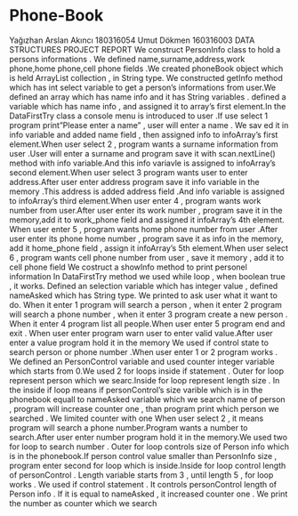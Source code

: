 # Phone-Book
Yağızhan Arslan Akıncı 180316054 Umut Dökmen 160316003
DATA STRUCTURES PROJECT REPORT
We construct PersonInfo class to hold a persons informations . We defined name,surname,address,work phone,home phone,cell phone fields .We created phoneBook object which is held ArrayList collection , in String type.
We constructed getInfo method which has int select variable to get a person’s informations from user.We defined an array which has name info and it has String variables . defined a variable which has name info , and assigned it to array’s first element.In the DataFirstTry class a console menu is introduced to user .If use select 1 program print”Please enter a name” , user will enter a name . We sav ed it in info variable and added name field , then assigned info to infoArray’s first element.When user select 2 , program wants a surname information from user .User will enter a surname and program save it with scan.nextLine() method with info variable.And this info variavle is assigned to infoArray’s second element.When user select 3 program wants user to enter address.After user enter address program save it info variable in the memory .This address is added address field .And info variable is assigned to infoArray’s third element.When user enter 4 , program wants work number from user.After user enter its work number , program save it in the memory,add it to work_phone field and assigned it infoArray’s 4th element. When user enter 5 , program wants home phone number from user .After user enter its phone home number , program save it as info in the memory, add it home_phone field , assign it infoArray’s 5th element.When user select 6 , program wants cell phone number from user , save it memory , add it to cell phone field
We costruct a showInfo method to print personel information
In DataFirstTry method we used while loop , when boolean true , it works. Defined an selection variable which has integer value , defined nameAsked which has String type. We printed to ask user what it want to do. When it enter 1 program will search a person , when it enter 2 program will search a phone number , when it enter 3 program create a new person . When it enter 4 program list all people.When user enter 5 program end and exit . When user enter program warn user to enter valid value.After user enter a value program hold it in the memory
We used if control state to search person or phone number .When user enter 1 or 2 program works . We defined an PersonControl variable and used counter integer variable which starts from 0.We used 2 for loops inside if statement . Outer for loop represent person which we searc.Inside for loop represent length size . In the inside if loop means if personControl’s size varible which is in the phonebook equall to nameAsked variable which we search name of person , program will increase counter one , than program print which person we searched . We limited counter with one
When user select 2 , it means program will search a phone number.Program wants a number to search.After user enter number program hold it in the memory.We used two for loop to search number . Outer for loop controls size of Person info which is in the phonebook.If person control value smaller than PersonInfo size , program enter second for loop which is inside.Inside for loop control length of personControl . Length variable starts from 3 , until length 5 , for loop works . We used if control statement . It controls personControl length of Person info . If it is equal to nameAsked , it increased counter one . We print the number as counter which we search
